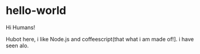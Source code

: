 # hello-world

Hi Humans!

Hubot here, i like Node.js and coffeescript(that what i am made of!].
i have seen alo.
